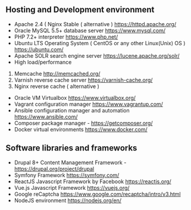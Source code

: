 ## Hosting and Development environment
* Apache 2.4 ( Nginx Stable ( alternative ) https://httpd.apache.org/
* Oracle MySQL 5.5+ database server https://www.mysql.com/
* PHP 7.2+ interpreter https://www.php.net/ 
* Ubuntu LTS Operating System ( CentOS or any other Linux(Unix) OS ) https://ubuntu.com/
* Apache SOLR search engine server https://lucene.apache.org/solr/
* High load/performance
1. Memcache http://memcached.org/
2. Varnish reverse cache server https://varnish-cache.org/
3. Nginx reverse cache ( alternative )
* Oracle VM Virtualbox https://www.virtualbox.org/
* Vagrant configuration manager https://www.vagrantup.com/
* Ansible configuration manager and automation https://www.ansible.com/
* Composer package manager - https://getcomposer.org/
* Docker virtual environments https://www.docker.com/

## Software libraries and frameworks
* Drupal 8+ Content Management Framework - https://drupal.org/project/drupal
* Symfony Framework https://symfony.com/
* ReactJS Javascript Framework by Facebook https://reactjs.org/
* Vue.js Javascript Framework https://vuejs.org/
* Google reCaptcha https://www.google.com/recaptcha/intro/v3.html
* NodeJS environment https://nodejs.org/en/

